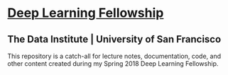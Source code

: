 # [Deep Learning Fellowship](http://course.fast.ai/part2.html)
## The Data Institute | University of San Francisco

This repository is a catch-all for lecture notes, documentation, code, and other content created during my Spring 2018 Deep Learning Fellowship. 
